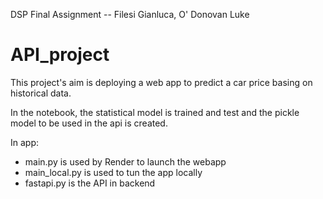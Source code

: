 DSP Final Assignment
-- Filesi Gianluca, O' Donovan Luke

# API_project
This project's aim is deploying a web app to predict a car price basing on historical data.

In the notebook, the statistical model is trained and test and the pickle model to be used in the api is created.

In app:
- main.py is used by Render to launch the webapp
- main_local.py is used to tun the app locally
- fastapi.py is the API in backend
